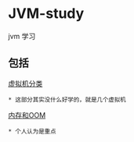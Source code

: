 # JVM-study
jvm 学习

## 包括

[虚拟机分类](https://github.com/MoJieBlog/JVM-study/blob/master/虚拟机分类.md)

	* 这部分其实没什么好学的，就是几个虚拟机

[内存和OOM](https://github.com/MoJieBlog/JVM-study/blob/master/内存和OOM.md)

	* 个人认为是重点
